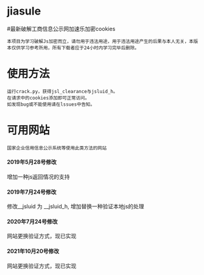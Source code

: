 # jiasule
#最新破解工商信息公示网加速乐加密cookies
```
本项目为学习破解Js加密而立，请勿用于违法用途，用于违法用途产生的后果与本人无关，本版本仅供学习参考所用，所有下载者应于24小时内学习完毕后删除。
```
# 使用方法

```
运行crack.py，获得jsl_clearance与jsluid_h。
在请求中的cookies添加即可正常访问。
如发现bug或不能使用请在lssues中告知。
```

# 可用网站
```
国家企业信用信息公示系统等使用此类方法的网站

```

#### 2019年5月28号修改  
增加一种js返回情况的支持  
#### 2019年7月24号修改  
修改__jsluid 为 __jsluid_h, 增加替换一种验证本地js的处理  
#### 2020年7月24号修改  
网站更换验证方式，现已实现  
#### 2021年10月20号修改  
网站更换验证方式，现已实现    
